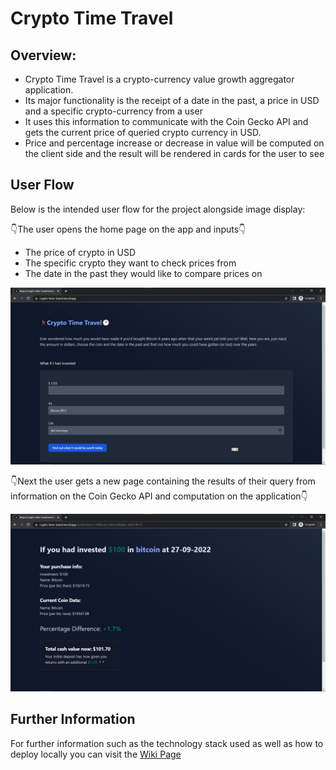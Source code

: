 # Crypto Time Travel


## Overview:

- Crypto Time Travel is a crypto-currency value growth aggregator application.
- Its major functionality is the receipt of a date in the past, a price in USD and a specific crypto-currency from a user
- It uses this information to communicate with the Coin Gecko API and gets the current price of queried crypto currency in USD.
- Price and percentage increase or decrease in value will be computed on the client side and the result will be rendered in cards for the user to see

## User Flow
Below is the intended user flow for the project alongside image display:


👇The user opens the home page on the app and inputs👇
- The price of crypto in USD
- The specific crypto they want to check prices from 
- The date in the past they would like to compare prices on

![Home page](/public/readme-img/crypto1.png)

👇Next the user gets a new page containing the results of their query from information on the Coin Gecko API and computation on the application👇

![Home page](/public/readme-img/crypto2.png)

## Further Information
For further information such as the technology stack used as well as how to deploy locally you can visit the [Wiki Page](https://github.com/GabrielAbubakar/crypto-time-travel/wiki)
